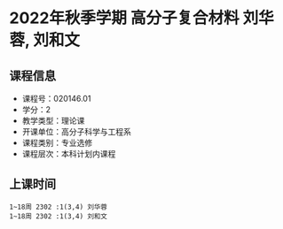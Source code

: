 # 2022年秋季学期 高分子复合材料 刘华蓉, 刘和文






## 课程信息

- 课程号：020146.01
- 学分：2
- 教学类型：理论课
- 开课单位：高分子科学与工程系
- 课程类别：专业选修
- 课程层次：本科计划内课程

## 上课时间

```
1~18周 2302 :1(3,4) 刘华蓉
1~18周 2302 :1(3,4) 刘和文
```


